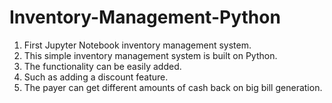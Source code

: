 # Inventory-Management-Python
1. First Jupyter Notebook inventory management system.
2. This simple inventory management system is built on Python.
3. The functionality can be easily added.
4. Such as adding a discount feature.
5. The payer can get different amounts of cash back on big bill generation.

